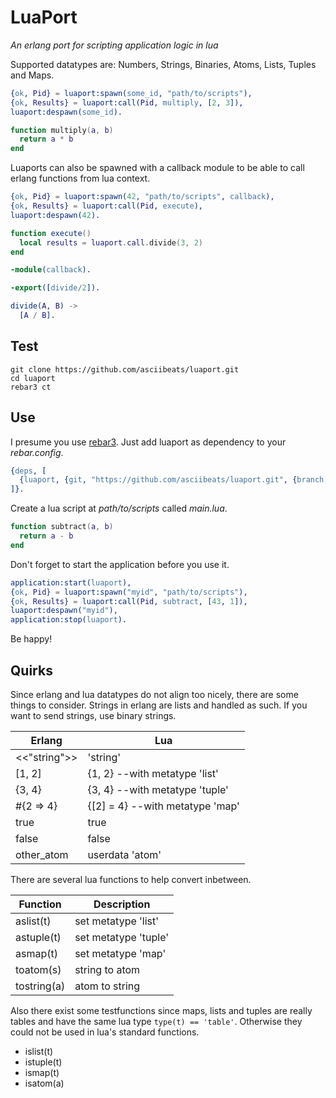 # LuaPort
*An erlang port for scripting application logic in lua*

Supported datatypes are: Numbers, Strings, Binaries, Atoms, Lists, Tuples and Maps.
```erlang
{ok, Pid} = luaport:spawn(some_id, "path/to/scripts"),
{ok, Results} = luaport:call(Pid, multiply, [2, 3]),
luaport:despawn(some_id).
```
```lua
function multiply(a, b)
  return a * b
end
```
Luaports can also be spawned with a callback module to be able to call erlang functions from lua context.
```erlang
{ok, Pid} = luaport:spawn(42, "path/to/scripts", callback),
{ok, Results} = luaport:call(Pid, execute),
luaport:despawn(42).
```
```lua
function execute()
  local results = luaport.call.divide(3, 2)
end
```
```erlang
-module(callback).

-export([divide/2]).

divide(A, B) ->
  [A / B].
```

## Test
```
git clone https://github.com/asciibeats/luaport.git
cd luaport
rebar3 ct
```

## Use
I presume you use [rebar3](https://www.rebar3.org). Just add luaport as dependency to your *rebar.config*.
```erlang
{deps, [
  {luaport, {git, "https://github.com/asciibeats/luaport.git", {branch, "master"}}}
]}.
```
Create a lua script at *path/to/scripts* called *main.lua*.
```lua
function subtract(a, b)
  return a - b
end
```
Don't forget to start the application before you use it.
```erlang
application:start(luaport),
{ok, Pid} = luaport:spawn("myid", "path/to/scripts"),
{ok, Results} = luaport:call(Pid, subtract, [43, 1]),
luaport:despawn("myid"),
application:stop(luaport).
```
Be happy!

## Quirks
Since erlang and lua datatypes do not align too nicely, there are some things to consider. Strings in erlang are lists and handled as such. If you want to send strings, use binary strings.

| Erlang | Lua |
| --- | --- |
| <<"string">> | 'string' |
| [1, 2] | {1, 2} --with metatype 'list' |
| {3, 4} | {3, 4} --with metatype 'tuple' |
| #{2 => 4} | {[2] = 4} --with metatype 'map' |
| true | true |
| false | false |
| other_atom | userdata 'atom' |

There are several lua functions to help convert inbetween.

| Function | Description |
| --- | --- |
| aslist(t) | set metatype 'list' |
| astuple(t) | set metatype 'tuple' |
| asmap(t) | set metatype 'map' |
| toatom(s) | string to atom |
| tostring(a) | atom to string |

Also there exist some testfunctions since maps, lists and tuples are really tables and have the same lua type `type(t) == 'table'`. Otherwise they could not be used in lua's standard functions.

- islist(t)
- istuple(t)
- ismap(t)
- isatom(a)

